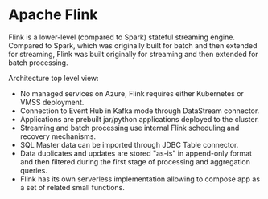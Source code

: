 # Apache Flink

Flink is a lower-level (compared to Spark) stateful streaming engine.
Compared to Spark, which was originally built for batch and then extended for streaming, Flink was built originally for streaming and then extended for batch processing.

Architecture top level view:

* No managed services on Azure, Flink requires either Kubernetes or VMSS deployment.
* Connection to Event Hub in Kafka mode through DataStream connector.
* Applications are prebuilt jar/python applications deployed to the cluster.
* Streaming and batch processing use internal Flink scheduling and recovery mechanisms.
* SQL Master data can be imported through JDBC Table connector.
* Data duplicates and updates are stored "as-is" in append-only format and then filtered during the first stage of processing and aggregation queries.
* Flink has its own serverless implementation allowing to compose app as a set of related small functions.
